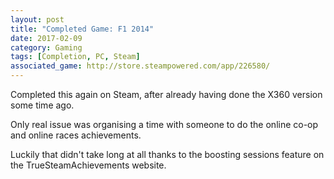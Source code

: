 ```yaml
---
layout: post
title: "Completed Game: F1 2014"
date: 2017-02-09
category: Gaming
tags: [Completion, PC, Steam]
associated_game: http://store.steampowered.com/app/226580/
---
```

Completed this again on Steam, after already having done the X360 version some time ago.

Only real issue was organising a time with someone to do the online co-op and online races achievements.  

Luckily that didn't take long at all thanks to the boosting sessions feature on the TrueSteamAchievements website.